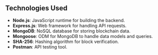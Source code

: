 ## Technologies Used

- **Node.js**: JavaScript runtime for building the backend.
- **Express.js**: Web framework for handling API requests.
- **MongoDB**: NoSQL database for storing blockchain data.
- **Mongoose**: ODM for MongoDB to handle data models and queries.
- **SHA-256**: Hashing algorithm for block verification.
- **Postman**: API testing tool.
